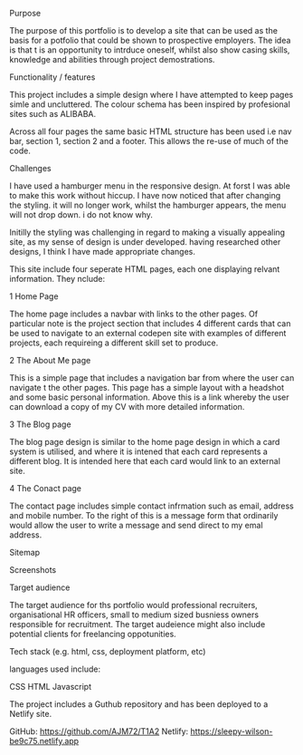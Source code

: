 Purpose

The purpose of this portfolio is to develop a site that can be used as the basis for a potfolio that could be shown to
prospective employers. The idea is that t is an opportunity to intrduce oneself, whilst also show casing skills, knowledge and abilities through project demostrations.

Functionality / features

This project includes a simple design where I have attempted to keep pages simle and uncluttered. The colour schema has been inspired by profesional sites such as ALIBABA.

Across all four pages the same basic HTML structure has been used i.e nav bar, section 1, section 2 and a footer. This allows the re-use of much of the code.

Challenges

I have used a hamburger menu in the responsive design. At forst I was able to make this work without hiccup. I have now noticed that after changing the styling. it will no longer work, whilst the hamburger appears, the menu will not drop down. i do not know why.

Initilly the styling was challenging in regard to making a visually appealing site, as my sense of design is under developed. having researched other designs, I think I have made appropriate changes.

This site include four seperate HTML pages, each one displaying relvant information. They nclude:

1 Home Page

The home page includes a navbar with links to the other pages. Of particular note is the project section that includes 4 different cards that can be used to navigate to an external codepen site with examples of different projects, each requireing a different skill set to produce.

2 The About Me page

This is a simple page that includes a navigation bar from where the user can navigate t the other pages. This page has a simple layout with a headshot and some basic personal information. Above this is a link whereby the user can download a copy of my CV with more detailed information.

3 The Blog page

The blog page design is similar to the home page design in which a card system is utilised, and where it is intened that each card represents a different blog. It is intended here that each card would link to an external site.

4 The Conact page

The contact page includes simple contact infrmation such as email, address and mobile number. To the right of this is a message form that ordinarily would allow the user to write a message and send direct to my emal address.



Sitemap



Screenshots


Target audience

The target audience for ths portfolio would professional recruiters, organisational HR officers, small to medium sized busniess owners responsible for recruitment. The target audeience might also include potential clients for freelancing oppotunities.


Tech stack (e.g. html, css, deployment platform, etc)

languages used include:

CSS
HTML
Javascript

The project includes a Guthub repository and has been deployed to a Netlify site.

GitHub: https://github.com/AJM72/T1A2
Netlify: https://sleepy-wilson-be9c75.netlify.app
